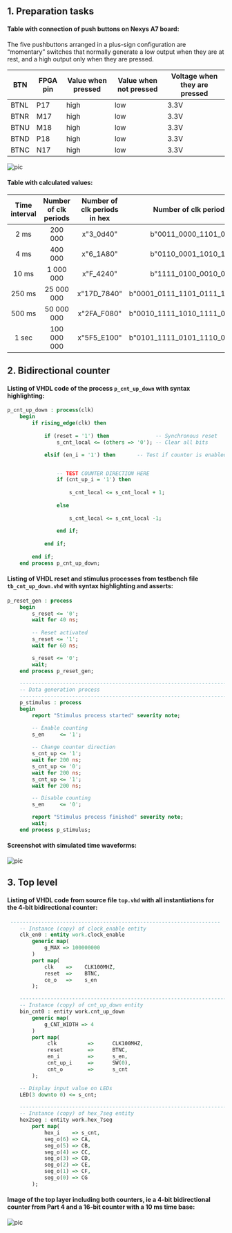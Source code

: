 ## 1. Preparation tasks

#### Table with connection of push buttons on Nexys A7 board:
The five pushbuttons arranged in a plus-sign configuration are “momentary” switches that normally generate a low output when they are at rest, and a high output only when they are pressed.

| BTN  | FPGA pin | Value when pressed | Value when not pressed | Voltage when they are pressed |
| ---- | -------- | ------------------ | ---------------------- | ----------------------------- |
| BTNL | P17      | high               | low                    | 3.3V                          |
| BTNR | M17      | high               | low                    | 3.3V                          |
| BTNU | M18      | high               | low                    | 3.3V                          |
| BTND | P18      | high               | low                    | 3.3V                          |
| BTNC | N17      | high               | low                    | 3.3V                          |


![pic](https://github.com/michalizn/Digital-electronics-1/blob/main/Labs/05-counter/Images/n4r.png)

#### Table with calculated values:
| **Time interval** | **Number of clk periods** | **Number of clk periods in hex** | **Number of clk periods in binary** |
| :-: | :-: | :-: | :-: |
| 2&nbsp;ms | 200 000 | x"3_0d40" | b"0011_0000_1101_0100_0000" |
| 4&nbsp;ms |400 000|x"6_1A80"|b"0110_0001_1010_1000_0000"|
| 10&nbsp;ms |1 000 000|x"F_4240"|b"1111_0100_0010_0100_0000"|
| 250&nbsp;ms |25 000 000|x"17D_7840"|b"0001_0111_1101_0111_1000_0100_0000"|
| 500&nbsp;ms |50 000 000|x"2FA_F080"|b"0010_1111_1010_1111_0000_1000_0000"|
| 1&nbsp;sec | 100 000 000 | x"5F5_E100" | b"0101_1111_0101_1110_0001_0000_0000" |



## 2. Bidirectional counter

#### Listing of VHDL code of the process `p_cnt_up_down` with syntax highlighting:
```vhdl
p_cnt_up_down : process(clk)
    begin
        if rising_edge(clk) then
        
            if (reset = '1') then               -- Synchronous reset
                s_cnt_local <= (others => '0'); -- Clear all bits

            elsif (en_i = '1') then       -- Test if counter is enabled


                -- TEST COUNTER DIRECTION HERE
                if (cnt_up_i = '1') then
                
                    s_cnt_local <= s_cnt_local + 1;
                    
                else 
                
                    s_cnt_local <= s_cnt_local -1;
                    
                end if;    
                           
            end if;
            
        end if;
    end process p_cnt_up_down;
```

#### Listing of VHDL reset and stimulus processes from testbench file `tb_cnt_up_down.vhd` with syntax highlighting and asserts:
```vhdl
p_reset_gen : process
    begin
        s_reset <= '0';
        wait for 40 ns;
        
        -- Reset activated
        s_reset <= '1';
        wait for 60 ns;

        s_reset <= '0';
        wait;
    end process p_reset_gen;

    --------------------------------------------------------------------
    -- Data generation process
    --------------------------------------------------------------------
    p_stimulus : process
    begin
        report "Stimulus process started" severity note;

        -- Enable counting
        s_en     <= '1';
        
        -- Change counter direction
        s_cnt_up <= '1';
        wait for 200 ns;
        s_cnt_up <= '0';
        wait for 200 ns;
        s_cnt_up <= '1';
        wait for 200 ns;

        -- Disable counting
        s_en     <= '0';

        report "Stimulus process finished" severity note;
        wait;
    end process p_stimulus;
```

#### Screenshot with simulated time waveforms:

![pic](https://github.com/michalizn/Digital-electronics-1/blob/main/Labs/05-counter/Images/Capture.PNG)

## 3. Top level

#### Listing of VHDL code from source file `top.vhd` with all instantiations for the 4-bit bidirectional counter:
```vhdl
 --------------------------------------------------------------------
    -- Instance (copy) of clock_enable entity
    clk_en0 : entity work.clock_enable
        generic map(
            g_MAX => 100000000
        )
        port map(
            clk    =>    CLK100MHZ,
            reset  =>    BTNC,
            ce_o   =>    s_en
        );

    --------------------------------------------------------------------
    -- Instance (copy) of cnt_up_down entity
    bin_cnt0 : entity work.cnt_up_down
        generic map(
            g_CNT_WIDTH => 4
        )
        port map(
             clk          =>      CLK100MHZ,
             reset        =>      BTNC,
             en_i         =>      s_en,
             cnt_up_i     =>      SW(0),
             cnt_o        =>      s_cnt
        );

    -- Display input value on LEDs
    LED(3 downto 0) <= s_cnt;

    --------------------------------------------------------------------
    -- Instance (copy) of hex_7seg entity
    hex2seg : entity work.hex_7seg
        port map(
            hex_i    => s_cnt,
            seg_o(6) => CA,
            seg_o(5) => CB,
            seg_o(4) => CC,
            seg_o(3) => CD,
            seg_o(2) => CE,
            seg_o(1) => CF,
            seg_o(0) => CG
        );
```

#### Image of the top layer including both counters, ie a 4-bit bidirectional counter from Part 4 and a 16-bit counter with a 10 ms time base:
![pic](https://github.com/michalizn/Digital-electronics-1/blob/main/Labs/05-counter/Images/Capture1.png)

